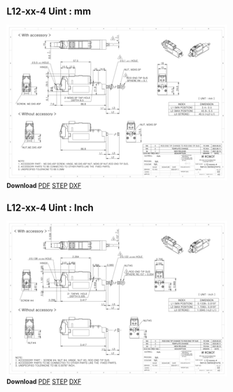 ## L12-xx-4 Uint : mm
![L12-xx-3 Drawing](./data/L12-xxxxx-4-Servo-Series_mm_Rev03_20250523.png)  
**Download** <a class="downloadbtn" href="./data/ENG-ver_L12-xxxxx-4-Servo-Series_mm_Rev03_20250523.pdf" download>PDF</a> <a class="downloadbtn" href="./data/L12-xxxxx-4-Servo-Series_Rev03_20250523.step" download>STEP</a> <a class="downloadbtn" href="./data/L12-xxxxx-4-Servo-Seriesmm_Rev03_20250523.DXF" download>DXF</a>
## L12-xx-4 Uint : Inch
![L12-xx-3 Drawing](./data/L12-xxxxx-4-Servo-Series_inch_Rev03_20250523.png)  
**Download** <a class="downloadbtn" href="./data/ENG-ver_L12-xxxxx-4-Servo-Series_inch_Rev03_20250523.pdf" download>PDF</a> <a class="downloadbtn" href="./data/L12-xxxxx-4-Servo-Series_Rev03_20250523.step" download>STEP</a> <a class="downloadbtn" href="./data/L12-xxxxx-4-Servo-Seriesinch_Rev03_20250523.DXF" download>DXF</a>
